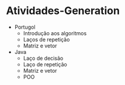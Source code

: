 # Atividades-Generation
- Portugol
  - Introdução aos algoritmos
  - Laços de repetição
  - Matriz e vetor
- Java
  - Laço de decisão
  - Laço de repetição
  - Matriz e vetor
  - POO
